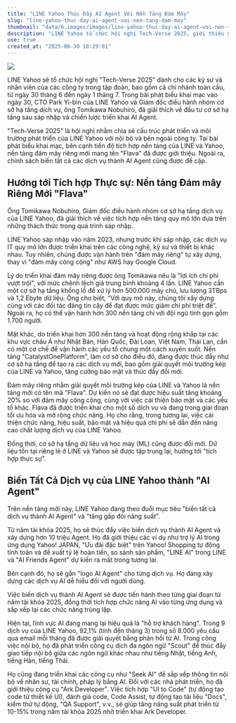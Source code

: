 ```yaml
---
title: "LINE Yahoo Thúc Đẩy AI Agent Với Nền Tảng Đám Mây"
slug: "line-yahoo-thuc-day-ai-agent-voi-nen-tang-dam-may"
thumbnail: "data/6.images/images/line-yahoo-thuc-day-ai-agent-voi-nen-tang-dam-may.webp"
description: "LINE Yahoo tổ chức hội nghị Tech-Verse 2025, giới thiệu nền tảng đám mây riêng Flava để 'tích hợp thực sự' và đẩy mạnh chiến lược biến mọi dịch vụ thành AI Agent, hướng tới tăng gấp đôi năng suất."
use: true
created_at: "2025-06-30 18:29:01"
---
```


![](/images/20250630-00000008-impress-000-1-view.webp)

LINE Yahoo sẽ tổ chức hội nghị "Tech-Verse 2025" dành cho các kỹ sư và nhân viên của các công ty trong tập đoàn, bao gồm cả chi nhánh toàn cầu, từ ngày 30 tháng 6 đến ngày 1 tháng 7. Trong bài phát biểu khai mạc vào ngày 30, CTO Park Yi-bin của LINE Yahoo và Giám đốc điều hành nhóm cơ sở hạ tầng dịch vụ, ông Tomikawa Nobuhiro, đã giải thích về đầu tư cơ sở hạ tầng sau sáp nhập và chiến lược triển khai AI Agent.

"Tech-Verse 2025" là hội nghị nhằm chia sẻ cấu trúc phát triển và môi trường phát triển của LINE Yahoo với nội bộ và bên ngoài công ty. Tại bài phát biểu khai mạc, bên cạnh tiến độ tích hợp nền tảng của LINE và Yahoo, nền tảng đám mây riêng mới mang tên "Flava" đã được giới thiệu. Ngoài ra, chính sách biến tất cả các dịch vụ thành AI Agent cũng được đề cập.

## Hướng tới Tích hợp Thực sự: Nền tảng Đám mây Riêng Mới "Flava"

Ông Tomikawa Nobuhiro, Giám đốc điều hành nhóm cơ sở hạ tầng dịch vụ của LINE Yahoo, đã giải thích về việc tích hợp nền tảng quy mô lớn dựa trên những thách thức trong quá trình sáp nhập.

LINE Yahoo sáp nhập vào năm 2023, nhưng trước khi sáp nhập, các dịch vụ IT quy mô lớn được triển khai trên các công nghệ, kỹ sư và thiết bị khác nhau. Tuy nhiên, chúng được vận hành trên "đám mây riêng" tự xây dựng, thay vì "đám mây công cộng" như AWS hay Google Cloud.

Lý do triển khai đám mây riêng được ông Tomikawa nêu là "lợi ích chi phí vượt trội", với mức chênh lệch giá trung bình khoảng 4 lần. LINE Yahoo cần một cơ sở hạ tầng khổng lồ để xử lý hơn 500.000 máy chủ, lưu lượng 3TBps và 1,2 Ebyte dữ liệu. Ông cho biết, "Với quy mô này, chúng tôi xây dựng cùng với các đối tác đáng tin cậy để đạt được mức giảm chi phí triệt để". Ngoài ra, họ có thể vận hành hơn 300 nền tảng chỉ với đội ngũ tinh gọn gồm 1.700 người.

Mặt khác, do triển khai hơn 300 nền tảng và hoạt động rộng khắp tại các khu vực châu Á như Nhật Bản, Hàn Quốc, Đài Loan, Việt Nam, Thái Lan, cần có một cơ chế để vận hành các yếu tố chung một cách xuyên suốt. Nền tảng "CatalystOnePlatform", làm cơ sở cho điều đó, đang được thúc đẩy như cơ sở hạ tầng để tạo ra các dịch vụ mới, bao gồm giải quyết môi trường kép của LINE và Yahoo, tăng cường bảo mật và thúc đẩy đổi mới.

Đám mây riêng nhằm giải quyết môi trường kép của LINE và Yahoo là nền tảng mới có tên mã "Flava". Dự kiến nó sẽ đạt được hiệu suất tăng khoảng 20% so với đám mây công cộng, cùng với việc cải thiện bảo mật và các yếu tố khác. Flava đã được triển khai cho một số dịch vụ và đang trong giai đoạn tối ưu hóa và mở rộng chức năng. Họ cho rằng, trong tương lai, việc cải thiện chức năng, hiệu suất, bảo mật và hiệu quả chi phí sẽ dẫn đến nâng cao chất lượng dịch vụ của LINE Yahoo.

Đồng thời, cơ sở hạ tầng dữ liệu và học máy (ML) cũng được đổi mới. Dữ liệu tồn tại riêng lẻ ở LINE và Yahoo sẽ được tập trung lại, hướng tới "tích hợp thực sự".

## Biến Tất Cả Dịch vụ của LINE Yahoo thành "AI Agent"

Trên nền tảng mới này, LINE Yahoo đang theo đuổi mục tiêu "biến tất cả dịch vụ thành AI Agent" và "tăng gấp đôi năng suất".

Từ năm tài khóa 2025, họ sẽ thúc đẩy việc biến dịch vụ thành AI Agent và xây dựng hơn 10 triệu Agent. Họ đã giới thiệu các ví dụ như trợ lý AI trong ứng dụng Yahoo! JAPAN, "Ưu đãi đặc biệt" trên Yahoo! Shopping tự động tính toán và đề xuất tỷ lệ hoàn tiền, so sánh sản phẩm, "LINE AI" trong LINE và "AI Friends Agent" dự kiến ra mắt trong tương lai.

Bên cạnh đó, họ sẽ gắn "logo AI Agent" cho từng dịch vụ. Họ đang xây dựng các dịch vụ AI dễ hiểu đối với người dùng.

Việc biến dịch vụ thành AI Agent sẽ được tiến hành theo từng giai đoạn từ năm tài khóa 2025, đồng thời tích hợp chức năng AI vào từng ứng dụng và sắp xếp lại các chức năng trùng lặp.

Hiện tại, lĩnh vực AI đang mang lại hiệu quả là "hỗ trợ khách hàng". Trong 9 dịch vụ của LINE Yahoo, 92,1% (tính đến tháng 3) trong số 8.000 yêu cầu qua email mỗi tháng đã được giải quyết bằng phản hồi từ AI. Trong công việc nội bộ, họ đã phát triển công cụ dịch đa ngôn ngữ "Scout" để thúc đẩy giao tiếp nội bộ giữa các ngôn ngữ khác nhau như tiếng Nhật, tiếng Anh, tiếng Hàn, tiếng Thái.

Họ cũng đang triển khai các công cụ như "Seek AI" để sắp xếp thông tin nội bộ về nhân sự, tài chính, pháp lý bằng AI. Đối với các nhà phát triển, họ đã giới thiệu công cụ "Ark Developer". Việc tích hợp "UI to Code" (tự động tạo code từ thiết kế UI), đánh giá code, Code Assist, tự động tạo tài liệu "Docs", kiểm thử tự động, "QA Support", v.v., sẽ giúp tăng năng suất phát triển từ 10-15% trong năm tài khóa 2025 nhờ triển khai Ark Developer.
